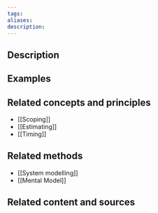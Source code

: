 ```yaml
---
tags: 
aliases: 
description:
---
```


## Description


## Examples 


## Related concepts and principles
- [[Scoping]]
- [[Estimating]]
- [[Timing]]

## Related methods
- [[System modelling]]
- [[Mental Model]]

## Related content and sources
